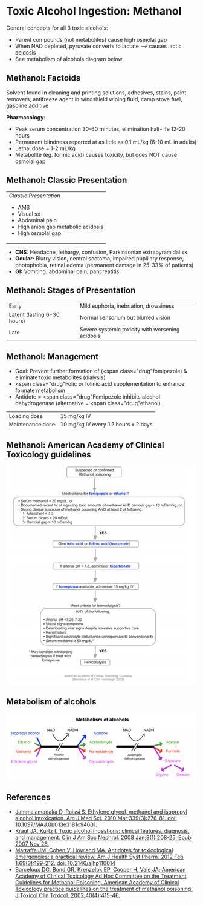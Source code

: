 


# Toxic Alcohol Ingestion: Methanol

General concepts for all 3 toxic alcohols:

-   Parent compounds (not metabolites) cause high osmolal gap
-   When NAD depleted, pyruvate converts to lactate --&gt; causes lactic acidosis
-   See metabolism of alcohols diagram below

## Methanol: Factoids

Solvent found in cleaning and printing solutions, adhesives, stains, paint removers, antifreeze agent in windshield wiping fluid, camp stove fuel, gasoline additive

**Pharmacology**:
-   Peak serum concentration 30-60 minutes, elimination half-life 12-20 hours
-   Permanent blindness reported at as little as 0.1 mL/kg (6-10 mL in adults)
-   Lethal dose = 1-2 mL/kg
-   Metabolite (eg. formic acid) causes toxicity, but does NOT cause osmolal gap

## Methanol: Classic Presentation 

<table>
<colgroup>
<col width="100%" />
</colgroup>
<tbody>
<tr class="odd">
<td><em>Classic Presentation</em><br />

<ul>
<li>AMS<br />
</li>
<li>Visual sx <br />
</li>
<li>Abdominal pain<br />
</li>
<li>High anion gap metabolic acidosis<br />
</li>
<li>High osmolal gap<br />
</li>
</ul></td>
</tr>
</tbody>
</table>

-   **CNS:** Headache, lethargy, confusion, Parkinsonian extrapyramidal sx
-   **Ocular:** Blurry vision, central scotoma, impaired pupillary response, photophobia, retinal edema (permanent damage in 25-33% of patients)
-   **GI:** Vomiting, abdominal pain, pancreatitis

## Methanol: Stages of Presentation

|                              |                                                  |
|------------------------------|--------------------------------------------------|
| Early                        | Mild euphoria, inebriation, drowsiness           |
| Latent (lasting 6-30 hours)  | Normal sensorium but blurred vision              |
| Late                         | Severe systemic toxicity with worsening acidosis |

## Methanol: Management

-   Goal: Prevent further formation of (<span class="drug"fomipezole</span>) & eliminate toxic metabolites (dialysis)
-   <span class="drug"Folic</span> or folinic acid supplementation to enhance formate metabolism
-   Antidote = <span class="drug"Fomipezole</span> inhibits alcohol dehydrogenase (alternative = <span class="drug"ethanol</span>)

|                  |                                     |
|------------------|-------------------------------------|
| Loading dose     | 15 mg/kg IV                         |
| Maintenance dose | 10 mg/kg IV every 12 hours x 2 days |

## Methanol: American Academy of Clinical Toxicology guidelines

![](image-0.png)

## Metabolism of alcohols

![](image-1.png)

## References

-   [Jammalamadaka D, Raissi S. Ethylene glycol, methanol and isopropyl alcohol intoxication. Am J Med Sci. 2010 Mar;339(3):276-81. doi: 10.1097/MAJ.0b013e3181c94601.](https://www.ncbi.nlm.nih.gov/pubmed/?term=20090509)
-   [Kraut JA, Kurtz I. Toxic alcohol ingestions: clinical features, diagnosis, and management. Clin J Am Soc Nephrol. 2008 Jan;3(1):208-25. Epub 2007 Nov 28.](https://www.ncbi.nlm.nih.gov/pubmed/?term=18045860)
-   [Marraffa JM, Cohen V, Howland MA. Antidotes for toxicological emergencies: a practical review. Am J Health Syst Pharm. 2012 Feb 1;69(3):199-212. doi: 10.2146/ajhp110014](https://www.ncbi.nlm.nih.gov/pubmed/?term=22261941)
-   [Barceloux DG, Bond GR, Krenzelok EP, Cooper H, Vale JA; American Academy of Clinical Toxicology Ad Hoc Committee on the Treatment Guidelines for Methanol Poisoning. American Academy of Clinical Toxicology practice guidelines on the treatment of methanol poisoning. J Toxicol Clin Toxicol. 2002;40(4):415-46.](https://www.ncbi.nlm.nih.gov/pubmed/?term=12216995)
